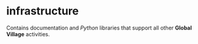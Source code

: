 # infrastructure
Contains documentation and _Python_ libraries that support all other **Global Village** activities.
